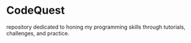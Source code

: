 # CodeQuest
repository dedicated to honing my programming skills through tutorials, challenges, and practice.
